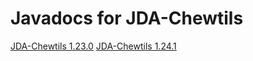 # Javadocs for JDA-Chewtils

[JDA-Chewtils 1.23.0](https://chew.pro/jda-chewtils/1.23.0)
[JDA-Chewtils 1.24.1](https://chew.pro/jda-chewtils/1.24.1)
